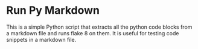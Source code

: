 # Run Py Markdown

This is a simple Python script that extracts all the python code blocks from a markdown file and runs flake 8 on them. It is useful for testing code snippets in a markdown file.